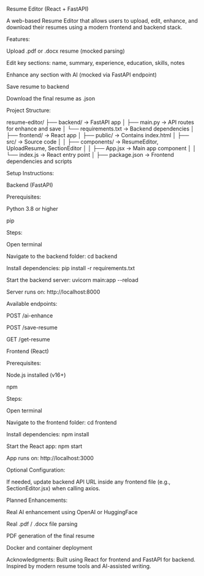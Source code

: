 Resume Editor (React + FastAPI)

A web-based Resume Editor that allows users to upload, edit, enhance, and download their resumes using a modern frontend and backend stack.

Features:

Upload .pdf or .docx resume (mocked parsing)

Edit key sections: name, summary, experience, education, skills, notes

Enhance any section with AI (mocked via FastAPI endpoint)

Save resume to backend

Download the final resume as .json

Project Structure:

resume-editor/
├── backend/ → FastAPI app
│ ├── main.py → API routes for enhance and save
│ └── requirements.txt → Backend dependencies
│
├── frontend/ → React app
│ ├── public/ → Contains index.html
│ ├── src/ → Source code
│ │ ├── components/ → ResumeEditor, UploadResume, SectionEditor
│ │ ├── App.jsx → Main app component
│ │ └── index.js → React entry point
│ ├── package.json → Frontend dependencies and scripts

Setup Instructions:

Backend (FastAPI)

Prerequisites:

Python 3.8 or higher

pip

Steps:

Open terminal

Navigate to the backend folder:
cd backend

Install dependencies:
pip install -r requirements.txt

Start the backend server:
uvicorn main:app --reload

Server runs on: http://localhost:8000

Available endpoints:

POST /ai-enhance

POST /save-resume

GET /get-resume

Frontend (React)

Prerequisites:

Node.js installed (v16+)

npm

Steps:

Open terminal

Navigate to the frontend folder:
cd frontend

Install dependencies:
npm install

Start the React app:
npm start

App runs on: http://localhost:3000

Optional Configuration:

If needed, update backend API URL inside any frontend file (e.g., SectionEditor.jsx) when calling axios.

Planned Enhancements:

Real AI enhancement using OpenAI or HuggingFace

Real .pdf / .docx file parsing

PDF generation of the final resume

Docker and container deployment



Acknowledgments:
Built using React for frontend and FastAPI for backend.
Inspired by modern resume tools and AI-assisted writing.
